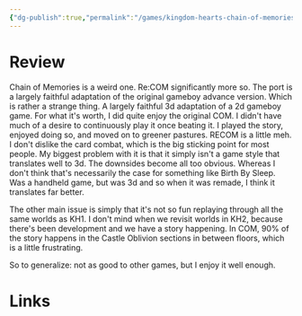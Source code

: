 ```yaml
---
{"dg-publish":true,"permalink":"/games/kingdom-hearts-chain-of-memories-2004/","created":"2024-03-05","updated":"2024-07-08"}
---
```



# Review

Chain of Memories is a weird one. Re:COM significantly more so. The port is a largely faithful adaptation of the original gameboy advance version. Which is rather a strange thing. A largely faithful 3d adaptation of a 2d gameboy game. For what it's worth, I did quite enjoy the original COM. I didn't have much of a desire to continuously play it once beating it. I played the story, enjoyed doing so, and moved on to greener pastures. RECOM is a little meh. I don't dislike the card combat, which is the big sticking point for most people. My biggest problem with it is that it simply isn't a game style that translates well to 3d. The downsides become all too obvious. Whereas I don't think that's necessarily the case for something like Birth By Sleep. Was a handheld game, but was 3d and so when it was remade, I think it translates far better.

The other main issue is simply that it's not so fun replaying through all the same worlds as KH1. I don't mind when we revisit worlds in KH2, because there's been development and we have a story happening. In COM, 90% of the story happens in the Castle Oblivion sections in between floors, which is a little frustrating.

So to generalize: not as good to other games, but I enjoy it well enough.

# Links
